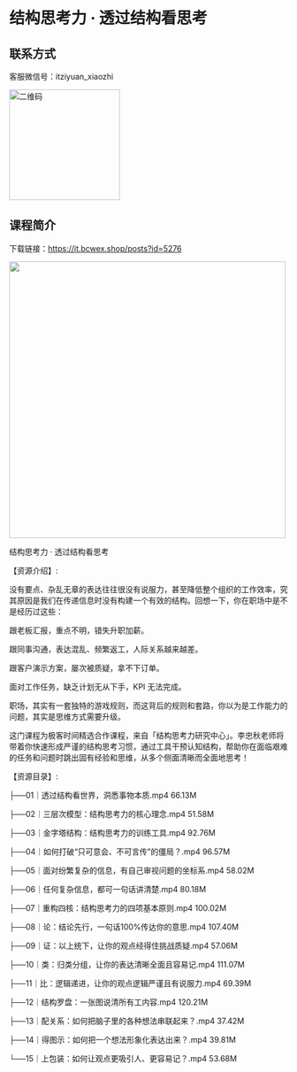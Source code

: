 # 结构思考力 · 透过结构看思考

## 联系方式

客服微信号：itziyuan_xiaozhi

<img src="https://ziyuanyun.oss-cn-guangzhou.aliyuncs.com/common/20240614073449/666b82192834a.jpg" width="200" height="200" alt="二维码">

## 课程简介

下载链接：https://it.bcwex.shop/posts?id=5276

<img src="https://ziyuanyun.oss-cn-guangzhou.aliyuncs.com/yun/20241201160847/674c198f62407.jpg" width="500" alt="">

  结构思考力 · 透过结构看思考



 【资源介绍】:

 没有要点、杂乱无章的表达往往很没有说服力，甚至降低整个组织的工作效率，究其原因是我们在传递信息时没有构建一个有效的结构。回想一下，你在职场中是不是经历过这些：

 跟老板汇报，重点不明，错失升职加薪。

 跟同事沟通，表达混乱、频繁返工，人际关系越来越差。

 跟客户演示方案，屡次被质疑，拿不下订单。

 面对工作任务，缺乏计划无从下手，KPI 无法完成。

 职场，其实有一套独特的游戏规则，而这背后的规则和套路，你以为是工作能力的问题，其实是思维方式需要升级。

 这门课程为极客时间精选合作课程，来自「结构思考力研究中心」。李忠秋老师将带着你快速形成严谨的结构思考习惯，通过工具干预认知结构，帮助你在面临艰难的任务和问题时跳出固有经验和思维，从多个侧面清晰而全面地思考！

 【资源目录】:

 ├──01｜透过结构看世界，洞悉事物本质.mp4 66.13M

 ├──02｜三层次模型：结构思考力的核心理念.mp4 51.58M

 ├──03｜金字塔结构：结构思考力的训练工具.mp4 92.76M

 ├──04｜如何打破“只可意会、不可言传”的僵局？.mp4 96.57M

 ├──05｜面对纷繁复杂的信息，有自己审视问题的坐标系.mp4 58.02M

 ├──06｜任何复杂信息，都可一句话讲清楚.mp4 80.18M

 ├──07｜重构四核：结构思考力的四项基本原则.mp4 100.02M

 ├──08｜论：结论先行，一句话100%传达你的意思.mp4 107.40M

 ├──09｜证：以上统下，让你的观点经得住挑战质疑.mp4 57.06M

 ├──10｜类：归类分组，让你的表达清晰全面且容易记.mp4 111.07M

 ├──11｜比：逻辑递进，让你的观点逻辑严谨且有说服力.mp4 69.39M

 ├──12｜结构罗盘：一张图说清所有工内容.mp4 120.21M

 ├──13｜配关系：如何把脑子里的各种想法串联起来？.mp4 37.42M

 ├──14｜得图示：如何把一个想法形象化表达出来？.mp4 39.81M

 └──15｜上包装：如何让观点更吸引人、更容易记？.mp4 53.68M

  